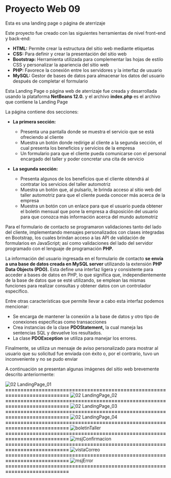 # Proyecto Web 09
Esta es una landing page o página de aterrizaje

Este proyecto fue creado con las siguientes herramientas de nivel front-end y back-end:

- **HTML:**	Permite crear la estructura del sitio web mediante etiquetas
- **CSS:**	Para definir y crear la presentación del sitio web
- **Bootstrap:**	Herramienta utilizada para complementar las hojas de estilo CSS y personalizar la apariencia del sitio web
- **PHP:**	Favorece la conexión entre los servidores y la interfaz de usuario
- **MySQL:**	Gestor de bases de datos para almacenar los datos del usuario después de completar el formulario

Esta Landing Page o página web de aterrizaje fue creada y desarrollada usando la plataforma **NetBeans 12.0.** y el archivo **index.php** es el archivo que contiene la Landing Page

La página contiene dos secciones:

- **La primera sección:**
  -	Presenta una pantalla donde se muestra el servicio que se está ofreciendo al cliente
  - Muestra un botón donde redirige al cliente a la segunda sección, el cual presenta los beneficios y servicios de la empresa
  -	Un formulario para que el cliente pueda comunicarse con el personal encargado del taller y poder concretar una cita de servicio

- **La segunda sección:**
  -	Presenta algunos de los beneficios que el cliente obtendrá al contratar los servicios del taller automotriz
  -	Muestra un botón que, al pulsarlo, le brinda acceso al sitio web del taller automotriz para que el cliente pueda conocer más acerca de la empresa
  -	Muestra un botón con un enlace para que el usuario pueda obtener el boletín mensual que pone la empresa a disposición del usuario para que conozca más información acerca del mundo automotriz


Para el formulario de contacto se programaron validaciones tanto del lado del cliente, implementando mensajes personalizados con clases integradas en Bootstrap, los cuales brindan acceso a las API de validación de formularios en JavaScript; así como validaciones del lado del servidor programado con el lenguaje de programación **PHP.**

La información del usuario ingresada en el formulario de contacto **se envía a una base de datos creada en MySQL server** utilizando la extensión **PHP Data Objects (PDO).** Esta define una interfaz ligera y consistente para acceder a bases de datos en PHP, lo que significa que, independientemente de la base de datos que se esté utilizando, se emplean las mismas funciones para realizar consultas y obtener datos con un controlador específico.

Entre otras características que permite llevar a cabo esta interfaz podemos mencionar:
-	Se encarga de mantener la conexión a la base de datos y otro tipo de conexiones específicas como transacciones
-	Crea instancias de la clase **PDOStatement,** la cual maneja las sentencias SQL y devuelve los resultados. 
-	La clase **PDOException** se utiliza para manejar los errores.

Finalmente, se utiliza un mensaje de aviso personalizado para mostrar al usuario que su solicitud fue enviada con éxito o, por el contrario, tuvo un inconveniente y no se pudo enviar

A continuación se presentan algunas imágenes del sitio web brevemente descrito anteriormente:

![02  LandingPage_01](https://github.com/misproyectosweb/proyecto-web-09/assets/98922137/e2df60e1-9f4b-4f11-b1dd-68af16c873ed)
**==========================================================================**
![02  LandingPage_02](https://github.com/misproyectosweb/proyecto-web-09/assets/98922137/15f26add-da18-4d6e-9f90-8707366ecdd0)
**==========================================================================**
![02  LandingPage_03](https://github.com/misproyectosweb/proyecto-web-09/assets/98922137/ee6d3d70-a59c-4fd0-9624-abbc78a76dc4)
**==========================================================================**
![02  LandingPage_04](https://github.com/misproyectosweb/proyecto-web-09/assets/98922137/db13ddbc-f309-4339-9962-2a598fea4a90)
**==========================================================================**
![boletinTaller](https://github.com/misproyectosweb/proyecto-web-09/assets/98922137/ef844073-c410-413e-8559-b661d4e8ff72)
**==========================================================================**
![msjConfirmacion](https://github.com/misproyectosweb/proyecto-web-09/assets/98922137/91b5a837-bf76-4579-9947-cc6ebeb1bca9)
**==========================================================================**
![vistaCorreo](https://github.com/misproyectosweb/proyecto-web-09/assets/98922137/5053b60c-d808-47f7-9902-e943887922b1)
**==========================================================================**
![msjError](https://github.com/misproyectosweb/proyecto-web-09/assets/98922137/4fda239b-ecb7-460f-8db8-5b816b65bddc)
**==========================================================================**
